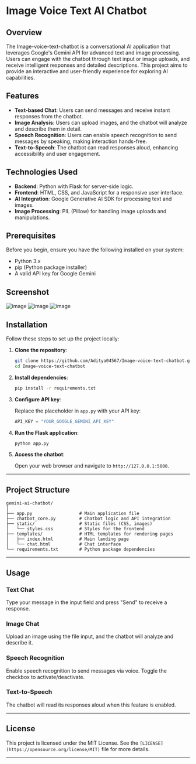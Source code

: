 # Image Voice Text AI Chatbot

## Overview

The Image-voice-text-chatbot is a conversational AI application that leverages Google's Gemini API for advanced text and image processing. Users can engage with the chatbot through text input or image uploads, and receive intelligent responses and detailed descriptions. This project aims to provide an interactive and user-friendly experience for exploring AI capabilities.

## Features

- **Text-based Chat**: Users can send messages and receive instant responses from the chatbot.
- **Image Analysis**: Users can upload images, and the chatbot will analyze and describe them in detail.
- **Speech Recognition**: Users can enable speech recognition to send messages by speaking, making interaction hands-free.
- **Text-to-Speech**: The chatbot can read responses aloud, enhancing accessibility and user engagement.

## Technologies Used

- **Backend**: Python with Flask for server-side logic.
- **Frontend**: HTML, CSS, and JavaScript for a responsive user interface.
- **AI Integration**: Google Generative AI SDK for processing text and images.
- **Image Processing**: PIL (Pillow) for handling image uploads and manipulations.

## Prerequisites

Before you begin, ensure you have the following installed on your system:

- Python 3.x
- pip (Python package installer)
- A valid API key for Google Gemini

## Screenshot

![image](https://github.com/user-attachments/assets/4eb7a971-ac44-4e9f-8a90-6e92808f2c43)
![image](https://github.com/user-attachments/assets/1062c440-9a40-43d0-9a6e-bb1e4ba71c34)
![image](https://github.com/user-attachments/assets/2e4c9220-58b3-4bcf-ab96-fc4224b15fb0)




## Installation

Follow these steps to set up the project locally:

1. **Clone the repository**:

   ```bash
   git clone https://github.com/Aditya04567/Image-voice-text-chatbot.git
   cd Image-voice-text-chatbot

2. **Install dependencies**:

   ```bash
   pip install -r requirements.txt
   ```

3. **Configure API key**:

   Replace the placeholder in `app.py` with your API key:

   ```python
   API_KEY = "YOUR_GOOGLE_GEMINI_API_KEY"
   ```

4. **Run the Flask application**:

   ```bash
   python app.py
   ```

5. **Access the chatbot**:

   Open your web browser and navigate to `http://127.0.0.1:5000`.

---

## Project Structure

```plaintext
gemini-ai-chatbot/
│
├── app.py                  # Main application file
├── chatbot_core.py         # Chatbot logic and API integration
├── static/                 # Static files (CSS, images)
│   └── styles.css          # Styles for the frontend
├── templates/              # HTML templates for rendering pages
│   ├── index.html          # Main landing page
│   └── chat.html           # Chat interface
└── requirements.txt        # Python package dependencies
```

---

## Usage

### Text Chat
Type your message in the input field and press "Send" to receive a response.

### Image Chat
Upload an image using the file input, and the chatbot will analyze and describe it.

### Speech Recognition
Enable speech recognition to send messages via voice. Toggle the checkbox to activate/deactivate.

### Text-to-Speech
The chatbot will read its responses aloud when this feature is enabled.

---


## License

This project is licensed under the MIT License. See the `[LICENSE](https://opensource.org/license/MIT)` file for more details.

---
``` 
